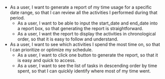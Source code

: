 * As a user, I want to generate a report of my time usage for a specific date range, so that I can review all the activities I performed during that period.
    * As a user, I want to be able to input the start_date and end_date into a report box, so that generating the report is straightforward.
    * As a user, I want the report to display the activities in chronological order, so that it is easy to follow and understand.
* As a user, I want to see which activities I spend the most time on, so that I can prioritize or optimize my schedule.
    * As a user, I want to click one button to generate the report, so that it is easy and quick to access.
    * As a user, I want to see the list of tasks in descending order by time spent, so that I can quickly identify where most of my time went.

